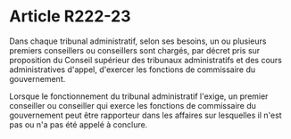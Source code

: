 # Article R222-23

Dans chaque tribunal administratif, selon ses besoins, un ou plusieurs premiers conseillers ou conseillers sont chargés, par décret pris sur proposition du Conseil supérieur des tribunaux administratifs et des cours administratives d'appel, d'exercer les fonctions de commissaire du gouvernement.

Lorsque le fonctionnement du tribunal administratif l'exige, un premier conseiller ou conseiller qui exerce les fonctions de commissaire du gouvernement peut être rapporteur dans les affaires sur lesquelles il n'est pas ou n'a pas été appelé à conclure.
